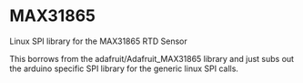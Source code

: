 # MAX31865
Linux SPI library for the MAX31865 RTD Sensor

This borrows from the adafruit/Adafruit_MAX31865 library and just subs out the arduino specific SPI library for the generic linux SPI calls.
